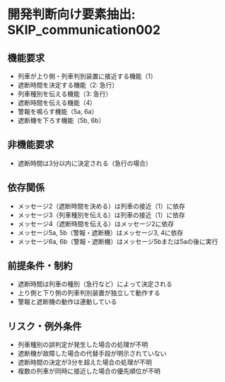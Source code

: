# 開発判断向け要素抽出: SKIP_communication002

## 機能要求
- 列車が上り側・列車判別装置に接近する機能（1）
- 遮断時間を決定する機能（2: 急行）
- 列車種別を伝える機能（3: 急行）
- 遮断時間を伝える機能（4）
- 警報を鳴らす機能（5a, 6a）
- 遮断機を下ろす機能（5b, 6b）

## 非機能要求
- 遮断時間は3分以内に決定される（急行の場合）

## 依存関係
- メッセージ2（遮断時間を決める）は列車の接近（1）に依存
- メッセージ3（列車種別を伝える）は列車の接近（1）に依存
- メッセージ4（遮断時間を伝える）はメッセージ2に依存
- メッセージ5a, 5b（警報・遮断機）はメッセージ3, 4に依存
- メッセージ6a, 6b（警報・遮断機）はメッセージ5bまたは5aの後に実行

## 前提条件・制約
- 遮断時間は列車の種別（急行など）によって決定される
- 上り側と下り側の列車判別装置が独立して動作する
- 警報と遮断機の動作は連動している

## リスク・例外条件
- 列車種別の誤判定が発生した場合の処理が不明
- 遮断機が故障した場合の代替手段が明示されていない
- 遮断時間の決定が3分を超えた場合の処理が不明
- 複数の列車が同時に接近した場合の優先順位が不明
